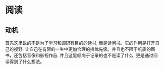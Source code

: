 # 阅读

## 动机

首先这里说的不是为了学习和调研有目的的读书, 而是读闲书。它的作用是打开自己的视野, 让自己在有限的一生中更加合理的排优先级。并且也不限于纸质的图书，还包括音像和影视作品. 并且这里倾向于记录的也不是读了什么, 更是通过阅读得到了什么想法。
